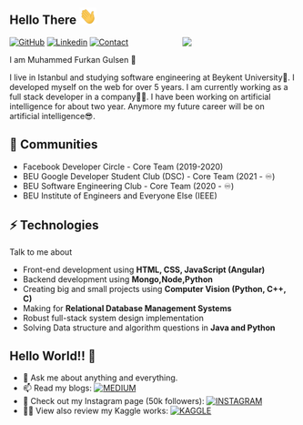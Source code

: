 <h2> Hello There <img src="https://raw.githubusercontent.com/ABSphreak/ABSphreak/master/gifs/Hi.gif" width="30px"></h2>

<img align="right" src="https://github.com/rajput2107/rajput2107/blob/master/Assets/Developer.gif" width='200'/>

[![GitHub](https://img.shields.io/badge/SUPPORT%20AT-GITHUB-blue?style=for-the-badge&logo=github)](https://github.com/Furkan-Gulsen) [![Linkedin](https://img.shields.io/badge/MY%20PROFILE-Linkedin-blue?style=for-the-badge&logo=github)](https://www.linkedin.com/in/muhammed-furkan-g%C3%BCl%C5%9Fen/) 
 [![Contact](https://img.shields.io/badge/CONTACT-GMAIL-yellow?style=for-the-badge&logo=gmail&logoColor=white)](mailto:m.furkangulsen@gmail.com)
 
I am Muhammed Furkan Gulsen 🧔

I live in Istanbul and studying software engineering at Beykent University🏫. I developed myself on the web for over 5 years. I am currently working as a full stack developer  in a company👨‍💻. I have been working on artificial intelligence for about two year. Anymore my future career will be on artificial intelligence😎.
## 👯 Communities
- Facebook Developer Circle - Core Team (2019-2020)
- BEU Google Developer Student Club (DSC) - Core Team (2021 - ♾)
- BEU Software Engineering Club - Core Team (2020 - ♾)
- BEU Institute of Engineers and Everyone Else (IEEE)
## ⚡ Technologies
Talk to me about
- Front-end development using **HTML, CSS, JavaScript (Angular)**
- Backend development using **Mongo,Node,Python**
- Creating big and small projects using **Computer Vision (Python, C++, C)**
- Making for **Relational Database Management Systems**
- Robust full-stack system design implementation
- Solving Data structure and algorithm questions in **Java and Python**

## Hello World!! 🤔
- 💬 Ask me about anything and everything.
- 📫 Read my blogs: [![MEDIUM](https://img.shields.io/badge/FOLLOW%20ME-MEDIUM-orange&logo=medium)](https://medium.com/@furkangulsen)
- 🎯 Check out my Instagram page (50k followers): [![INSTAGRAM](https://img.shields.io/badge/FOLLOW%20ME-Instagram-green&logo=instagram&logoColor=white)](https://www.instagram.com/codeblogger/)
- 💁‍♂️ View also review my Kaggle works: [![KAGGLE](https://img.shields.io/badge/FOLLOW%20ME-Kaggle-red&logo=kaggle&logoColor=white)](https://www.kaggle.com/codeblogger)
